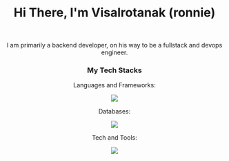 <!-- ### Hi there 👋, I'm Visalrotanak (ronnie) -->
<div align="center">
  <h1> Hi There, I'm Visalrotanak (ronnie) </h1>
  <br>
  <p>I am primarily a backend developer, on his way to be a fullstack and devops engineer.</p>
</div>

<h3 align="center">My Tech Stacks</h3>
<div align="center">
  <p>Languages and Frameworks:</p>
  <a href="https://skillicons.dev">
    <img src="https://skillicons.dev/icons?i=js,ts,nodejs,expressjs,svelte,nextjs,php,laravel,py,java" />
  </a>
  <p>Databases:</p>
  <a href="https://skillicons.dev">
    <img src="https://skillicons.dev/icons?i=mysql,postgresql,sqlite,mongodb" />
  </a>
  <p>Tech and Tools:</p>
  <a href="https://skillicons.dev">
    <img src="https://skillicons.dev/icons?i=git,kubernetes,docker,redis,aws,linux,ubuntu,selenium" />
  </a>
</div>

<!--
**r07n1e/r07n1e** is a ✨ _special_ ✨ repository because its `README.md` (this file) appears on your GitHub profile.

Here are some ideas to get you started:

- 🔭 I’m currently working on ...
- 🌱 I’m currently learning ...
- 👯 I’m looking to collaborate on ...
- 🤔 I’m looking for help with ...
- 💬 Ask me about ...
- 📫 How to reach me: ...
- 😄 Pronouns: ...
- ⚡ Fun fact: ...
-->
